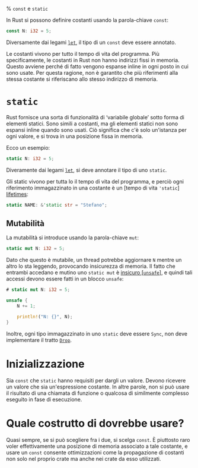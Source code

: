 % `const` e `static`

In Rust si possono definire costanti usando la parola-chiave `const`:

```rust
const N: i32 = 5;
```

Diversamente dai legami [`let`][let], il tipo di un `const` deve essere
annotato.

[let]: variable-bindings.html

Le costanti vivono per tutto il tempo di vita del programma.
Più specificamente, le costanti in Rust non hanno indirizzi fissi in memoria.
Questo avviene perché di fatto vengono espanse inline in ogni posto in cui
sono usate. Per questa ragione, non è garantito che più riferimenti
alla stessa costante si riferiscano allo stesso indirizzo di memoria.

# `static`

Rust fornisce una sorta di funzionalità di ‘variabile globale’ sotto forma
di elementi statici. Sono simili a costanti, ma gli elementi statici non sono
espansi inline quando sono usati. Ciò significa che c'è solo un'istanza
per ogni valore, e si trova in una posizione fissa in memoria.

Ecco un esempio:

```rust
static N: i32 = 5;
```

Diveramente dai legami [`let`][let], si deve annotare il tipo di uno `static`.

Gli static vivono per tutta lo il tempo di vita del programma, e perciò
ogni riferimento immagazzinato in una costante è un [tempo di vita `'static`]
[lifetimes]:

```rust
static NAME: &'static str = "Stefano";
```

[lifetimes]: lifetimes.html

## Mutabilità

La mutabilità si introduce usando la parola-chiave `mut`:

```rust
static mut N: i32 = 5;
```

Dato che questo è mutabile, un thread potrebbe aggiornare `N` mentre un altro
lo sta leggendo, provocando insicurezza di memoria. Il fatto che entrambi
accedano e mutino uno `static mut` è [insicuro [`unsafe`]][unsafe], e quindi
tali accessi devono essere fatti in un blocco `unsafe`:

```rust
# static mut N: i32 = 5;

unsafe {
    N += 1;

    println!("N: {}", N);
}
```

[unsafe]: unsafe.html

Inoltre, ogni tipo immagazzinato in uno `static` deve essere `Sync`, non deve
implementare il tratto [`Drop`][drop].

[drop]: drop.html

# Inizializzazione

Sia `const` che `static` hanno requisiti per dargli un valore. Devono ricevere
un valore che sia un'espressione costante. In altre parole, non si può usare
il risultato di una chiamata di funzione o qualcosa di similmente complesso
eseguito in fase di esecuzione.

# Quale costrutto di dovrebbe usare?

Quasi sempre, se si può  scegliere fra i due, si scelga `const`. È piuttosto
raro voler effettivamente una posizione di memoria associato a tale costante,
e usare un `const` consente ottimizzazioni come la propagazione di costanti
non solo nel proprio crate ma anche nei crate da esso utilizzati.
